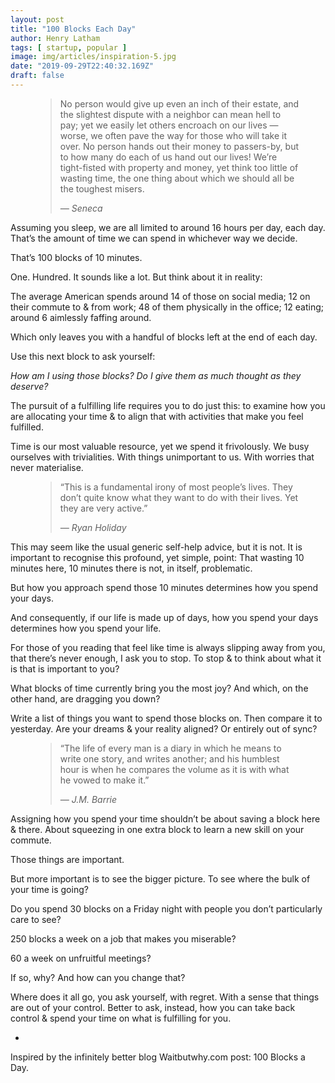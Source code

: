 ```yaml
---
layout: post
title: "100 Blocks Each Day"
author: Henry Latham
tags: [ startup, popular ]
image: img/articles/inspiration-5.jpg
date: "2019-09-29T22:40:32.169Z"
draft: false
---
```


<figure>
	<blockquote>
		<p>No person would give up even an inch of their estate, and the slightest dispute with a neighbor can mean hell to pay; yet we easily let others encroach on our lives — worse, we often pave the way for those who will take it over. No person hands out their money to passers-by, but to how many do each of us hand out our lives! We’re tight-fisted with property and money, yet think too little of wasting time, the one thing about which we should all be the toughest misers.</p>
		<footer>
			<cite>— Seneca</cite>
		</footer>
	</blockquote>
</figure>

Assuming you sleep, we are all limited to around 16 hours per day, each day.
That’s the amount of time we can spend in whichever way we decide.

That’s 100 blocks of 10 minutes.

One. Hundred. It sounds like a lot. But think about it in reality:

The average American spends around 14 of those on social media; 12 on their commute to & from work; 48 of them physically in the office; 12 eating; around 6 aimlessly faffing around.

Which only leaves you with a handful of blocks left at the end of each day.

Use this next block to ask yourself:

*How am I using those blocks? Do I give them as much thought as they deserve?*

The pursuit of a fulfilling life requires you to do just this: to examine how you are allocating your time & to align that with activities that make you feel fulfilled.

Time is our most valuable resource, yet we spend it frivolously. We busy ourselves with trivialities. With things unimportant to us. With worries that never materialise.

<figure>
	<blockquote>
		<p>“This is a fundamental irony of most people’s lives. They don’t quite know what they want to do with their lives. Yet they are very active.”</p>
		<footer>
			<cite>— Ryan Holiday</cite>
		</footer>
	</blockquote>
</figure>

This may seem like the usual generic self-help advice, but it is not. It is important to recognise this profound, yet simple, point:
That wasting 10 minutes here, 10 minutes there is not, in itself, problematic.

But how you approach spend those 10 minutes determines how you spend your days.

And consequently, if our life is made up of days, how you spend your days determines how you spend your life.

For those of you reading that feel like time is always slipping away from you, that there’s never enough, I ask you to stop. To stop & to think about what it is that is important to you?

What blocks of time currently bring you the most joy? And which, on the other hand, are dragging you down?

Write a list of things you want to spend those blocks on. Then compare it to yesterday. Are your dreams & your reality aligned? Or entirely out of sync?

<figure>
	<blockquote>
		<p>“The life of every man is a diary in which he means to write one story, and writes another; and his humblest hour is when he compares the volume as it is with what he vowed to make it.”</p>
		<footer>
			<cite>— J.M. Barrie</cite>
		</footer>
	</blockquote>
</figure>

Assigning how you spend your time shouldn’t be about saving a block here & there. About squeezing in one extra block to learn a new skill on your commute.

Those things are important.

But more important is to see the bigger picture. To see where the bulk of your time is going?

Do you spend 30 blocks on a Friday night with people you don’t particularly care to see?

250 blocks a week on a job that makes you miserable?

60 a week on unfruitful meetings?

If so, why? And how can you change that?

Where does it all go, you ask yourself, with regret. With a sense that things are out of your control.
Better to ask, instead, how you can take back control & spend your time on what is fulfilling for you.

-

Inspired by the infinitely better blog Waitbutwhy.com post: 100 Blocks a Day.
